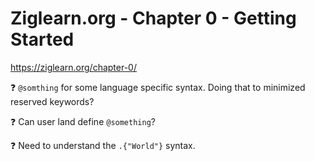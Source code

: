 # Ziglearn.org - Chapter 0 - Getting Started

<https://ziglearn.org/chapter-0/>

❓ `@somthing` for some language specific syntax.
Doing that to minimized reserved keywords?

❓ Can user land define `@something`?

❓ Need to understand the `.{"World"}` syntax.
